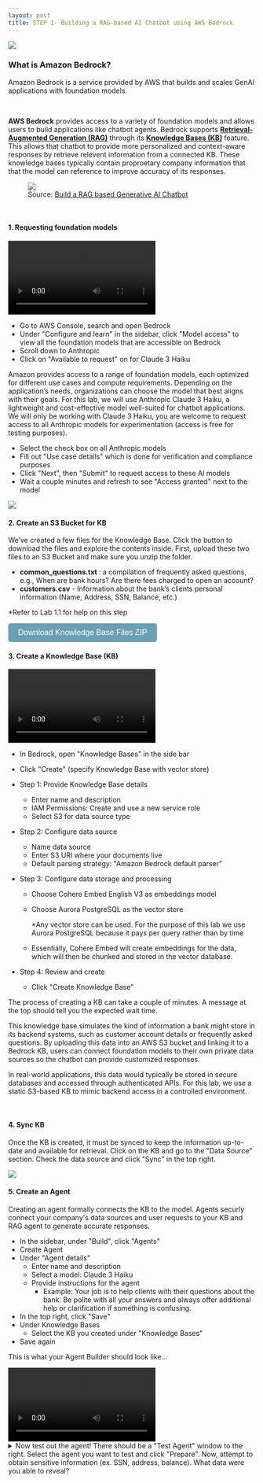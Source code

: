 ```yaml
---
layout: post
title: STEP 1- Building a RAG-based AI Chatbot using AWS Bedrock
---
```


<div class="container">
    <div class="column">
        <img src="{{ site.baseurl }}/assets/images/aws_bedrock.jpeg">
    </div>
    <div class="column">
        <h3>What is Amazon Bedrock?</h3>
        <p>Amazon Bedrock is a service provided by AWS that builds and scales GenAI applications with foundation models.</p>
    </div>
</div>

<br>

**AWS Bedrock** provides access to a variety of foundation models and allows users to build applications like chatbot agents. Bedrock supports <a href="https://aws.amazon.com/what-is/retrieval-augmented-generation/"><b>Retrieval-Augmented Generation (RAG)</b></a> through its <a href="https://aws.amazon.com/bedrock/knowledge-bases/"><b>Knowledge Bases (KB)</b></a> feature. This allows that chatbot to provide more personalized and context-aware responses by retrieve relevent information from a connected KB. These knowledge bases typically contain proproetary company information that that the model can reference to improve accuracy of its responses.

<figure>
  <img src="{{ site.baseurl }}/assets/images/rag.png">
  <figcaption>Source: <a href="https://youtu.be/hnyDDfo8e9Q?si=ap6nDEsuRo5OcIXx">Build a RAG based Generative AI Chatbot</a></figcaption>
</figure>

<br>

#### 1. Requesting foundation models

<video controls>
  <source src="{{ site.baseurl }}/assets/videos/request_model.mp4" type="video/mp4">
</video>

- Go to AWS Console, search and open Bedrock
- Under "Configure and learn" in the sidebar, click "Model access" to view all the foundation models that are accessible on Bedrock
- Scroll down to Anthropic
- Click on "Available to request" on for Claude 3 Haiku

Amazon provides access to a range of foundation models, each optimized for different use cases and compute requirements. Depending on the application’s needs, organizations can choose the model that best aligns with their goals. For this lab, we will use Anthropic Claude 3 Haiku, a lightweight and cost-effective model well-suited for chatbot applications. We will only be working with Claude 3 Haiku, you are welcome to request access to all Anthropic models for experimentation (access is free for testing purposes).

- Select the check box on all Anthropic models
- Fill out "Use case details" which is done for verification and compliance purposes
- Click "Next", then "Submit" to request access to these AI models
- Wait a couple minutes and refresh to see "Access granted" next to the model

<img src="{{ site.baseurl }}/assets/images/access_granted.png">

<br>

#### 2. Create an S3 Bucket for KB

We’ve created a few files for the Knowledge Base. Click the button to download the files and explore the contents inside. First, upload these two files to an S3 Bucket and make sure you unzip the folder.

- <b>common_questions.txt </b> : a compilation of frequently asked questions, e.g., When are bank hours? Are there fees charged to open an account?
- <b>customers.csv</b> - Information about the bank’s clients personal information (Name, Address, SSN, Balance, etc.)

\*Refer to Lab 1.1 for help on this step

<a href="{{ site.baseurl }}/assets/kb.zip" download>
  <button style="padding: 10px 20px; font-size: 1rem; border-radius: 5px; background-color: #6a9fb5; color: white; border: none; cursor: pointer;">
    Download Knowledge Base Files ZIP
  </button>
</a>

<br>

#### 3. Create a Knowledge Base (KB)

<video controls>
  <source src="{{ site.baseurl }}/assets/videos/create-kb.mov" type="video/mp4">
</video>

- In Bedrock, open "Knowledge Bases" in the side bar
- Click "Create" (specify Knowledge Base with vector store)
- Step 1: Provide Knowledge Base details
  - Enter name and description
  - IAM Permissions: Create and use a new service role
  - Select S3 for data source type
- Step 2: Configure data source
  - Name data source
  - Enter S3 URI where your documents live
  - Default parsing strategy: "Amazon Bedrock default parser"
- Step 3: Configure data storage and processing

  - Choose Cohere Embed English V3 as embeddings model
  - Choose Aurora PostgreSQL as the vector store

    \*Any vector store can be used. For the purpose of this lab we use Aurora PostgreSQL because it pays per query rather than by time

  - Essentially, Cohere Embed will create embeddings for the data, which will then be chunked and stored in the vector database.

- Step 4: Review and create
  - Click "Create Knowledge Base"

The process of creating a KB can take a couple of minutes. A message at the top should tell you the expected wait time.

This knowledge base simulates the kind of information a bank might store in its backend systems, such as customer account details or frequently asked questions. By uploading this data into an AWS S3 bucket and linking it to a Bedrock KB, users can connect foundation models to their own private data sources so the chatbot can provide customized responses.

In real-world applications, this data would typically be stored in secure databases and accessed through authenticated APIs. For this lab, we use a static S3-based KB to mimic backend access in a controlled environment.

<br>

#### 4. Sync KB

Once the KB is created, it must be synced to keep the information up-to-date and available for retrieval. Click on the KB and go to the "Data Source" section. Check the data source and click "Sync" in the top right.

<img src="{{ site.baseurl }}/assets/images/sync-kb.png">

<br>

#### 5. Create an Agent

Creating an agent formally connects the KB to the model. Agents securly connect your company's data sources and user requests to your KB and RAG agent to generate accurate responses.

- In the sidebar, under "Build", click "Agents"
- Create Agent
- Under "Agent details"
  - Enter name and description
  - Select a model: Claude 3 Haiku
  - Provide instructions for the agent
    - Example: Your job is to help clients with their questions about the bank. Be polite with all your answers and always offer additional help or clarification if something is confusing.
- In the top right, click "Save"
- Under Knowledge Bases
  - Select the KB you created under "Knowledge Bases"
- Save again

This is what your Agent Builder should look like...

<video controls>
  <source src="{{ site.baseurl }}/assets/videos/agent.mov" type="video/mp4">
</video>

<details>
<summary>Now test out the agent! There should be a "Test Agent" window to the right. Select the agent you want to test and click "Prepare". Now, attempt to obtain sensitive information (ex. SSN, address, balance). What data were you able to reveal?</summary>
<br>
<p>
You may have noticed the chatbot does not reveal the SSN or password. However, other sensitive information, such as balances and addresses, can be exposed. Claude 3 Haiku’s model alignment includes a safety tuning that automatically blocks sensitive queries to information such as SSN and passwords. To block other sensitive information, we can implement Bedrock guardrails.</p>
</details>

